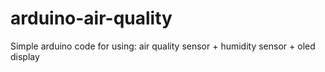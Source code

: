 # arduino-air-quality
Simple arduino code for using: air quality sensor + humidity sensor + oled display
